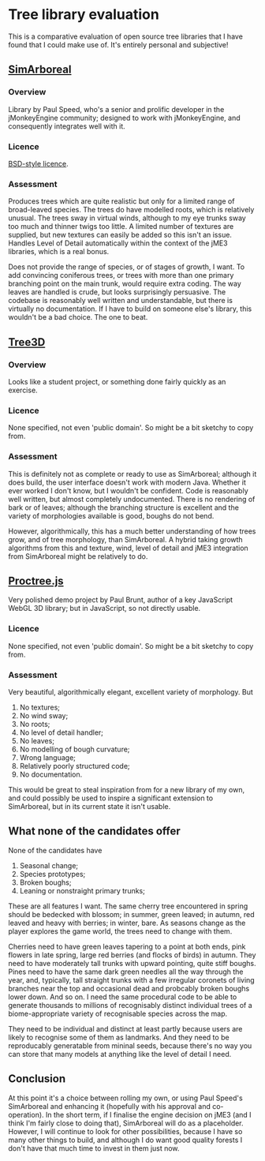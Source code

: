 # Tree library evaluation

This is a comparative evaluation of open source tree libraries that I have found that I could make use of. It's entirely personal and subjective!

## [SimArboreal](https://github.com/Simsilica/SimArboreal)

### Overview 

Library by Paul Speed, who's a senior and prolific developer in the jMonkeyEngine community; designed to work with jMonkeyEngine, and consequently integrates well with it.

### Licence

[BSD-style licence](https://github.com/Simsilica/SimArboreal/blob/master/src/main/resources/license.txt).

### Assessment

Produces trees which are quite realistic but only for a limited range of broad-leaved species. The trees do have modelled roots, which is relatively unusual. The trees sway in virtual winds, although to my eye trunks sway too much and thinner twigs too little. A limited number of textures are supplied, but new textures can easily be added so this isn't an issue. Handles Level of Detail automatically within the context of the jME3 libraries, which is a real bonus. 

Does not provide the range of species, or of stages of growth, I want. To add convincing coniferous trees, or trees with more than one primary branching point on the main trunk, would require extra coding. The way leaves are handled is crude, but looks surprisingly persuasive. The codebase is reasonably well written and understandable, but there is virtually no documentation. If I have to build on someone else's library, this wouldn't be a bad choice. The one to beat.

## [Tree3D](https://github.com/SnailBones/Tree3D)

### Overview

Looks like a student project, or something done fairly quickly as an exercise.

### Licence

None specified, not even 'public domain'. So might be a bit sketchy to copy from.

### Assessment

This is definitely not as complete or ready to use as SimArboreal; although it does build, the user interface doesn't work with modern Java. Whether it ever worked I don't know, but I wouldn't be confident. Code is reasonably well written, but almost completely undocumented. There is no rendering of bark or of leaves; although the branching structure is excellent and the variety of morphologies available is good, boughs do not bend.

However, algorithmically, this has a much better understanding of how trees grow, and of tree morphology, than SimArboreal. A hybrid taking growth algorithms from this and texture, wind, level of detail and jME3 integration from SimArboreal might be relatively to do.

## [Proctree.js](https://gltf-trees.donmccurdy.com/)

Very polished demo project by Paul Brunt, author of a key JavaScript WebGL 3D library; but in JavaScript, so not directly usable.

### Licence

None specified, not even 'public domain'. So might be a bit sketchy to copy from.

### Assessment

Very beautiful, algorithmically elegant, excellent variety of morphology. But

1. No textures;
2. No wind sway;
3. No roots;
4. No level of detail handler;
5. No leaves;
6. No modelling of bough curvature;
7. Wrong language;
8. Relatively poorly structured code;
8. No documentation.

This would be great to steal inspiration from for a new library of my own, and could possibly be used to inspire a significant extension to SimArboreal, but in its current state it isn't usable.

## What none of the candidates offer

None of the candidates have

1. Seasonal change;
2. Species prototypes;
3. Broken boughs;
4. Leaning or nonstraight primary trunks;

These are all features I want. The same cherry tree encountered in spring should be bedecked with blossom; in summer, green leaved; in autumn, red leaved and heavy with berries; in winter, bare. As seasons change as the player explores the game world, the trees need to change with them.

Cherries need to have green leaves tapering to a point at both ends, pink flowers in late spring, large red berries (and flocks of birds) in autumn. They need to have moderately tall trunks with upward pointing, quite stiff boughs. Pines need to have the same dark green needles all the way through the year, and, typically, tall straight trunks with a few irregular coronets of living branches near the top and occasional dead and probcably broken boughs lower down. And so on. I need the same procedural code to be able to generate thousands to millions of recognisably distinct individual trees of a biome-appropriate variety of recognisable species across the map. 

They need to be individual and distinct at least partly because users are likely to recognise some of them as landmarks. And they need to be reproducably generatable from mininal seeds, because there's no way you can store that many models at anything like the level of detail I need.

## Conclusion

At this point it's a choice between rolling my own, or using Paul Speed's SimArboreal and enhancing it (hopefully with his approval and co-operation). In the short term, if I finalise the engine decision on jME3 (and I think I'm fairly close to doing that), SimArboreal will do as a placeholder. However, I will continue to look for other possibilities, because I have so many other things to build, and although I do want good quality forests I don't have that much time to invest in them just now.